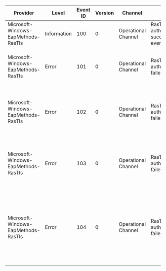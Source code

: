 Provider                             |  Level        |  Event ID  |  Version  |  Channel              |  Task                                   |  Opcode  |  Keyword  |  Message
-------------------------------------|---------------|------------|-----------|-----------------------|-----------------------------------------|----------|-----------|--------------------------------------------------------------------------------------------------------------------------------------------------------
Microsoft-Windows-EapMethods-RasTls  |  Information  |  100       |  0        |  Operational Channel  |  RasTls authentication succeeded event  |          |           |  Authentication succeeded for EAP method type {uint1}.
Microsoft-Windows-EapMethods-RasTls  |  Error        |  101       |  0        |  Operational Channel  |  RasTls authentication failed event     |          |           |  Authentication failed for EAP method type {uint1}. The error was {uint2}.
Microsoft-Windows-EapMethods-RasTls  |  Error        |  102       |  0        |  Operational Channel  |  RasTls authentication failed event     |          |           |  Authentication failed for EAP method type {uint1} due to a revoked certificate. The error was {uint2}.
Microsoft-Windows-EapMethods-RasTls  |  Error        |  103       |  0        |  Operational Channel  |  RasTls authentication failed event     |          |           |  Authentication failed for EAP method type {uint1} due to an expired certificate. The error was {uint2}.
Microsoft-Windows-EapMethods-RasTls  |  Error        |  104       |  0        |  Operational Channel  |  RasTls authentication failed event     |          |           |  Authentication failed for EAP method type {uint1} because the certificate chain was issued by an authority that is not trusted. The error was {uint2}.